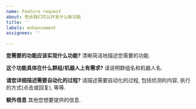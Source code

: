 ```yaml
---
name: Feature request
about: 告诉我们可以开发什么新功能
title: ''
labels: enhancement
assignees: ''

---
```


**您需要的功能应该实现什么功能?**
清晰简洁地描述您需要的功能.

**这个功能具体在什么群组/机器人上有需求?**
请说明群组名和机器人名.

**请您详细描述需要自动化的过程?**
请描述需要自动化的过程, 包括侦测的内容, 执行的方式(点击或回复), 等等.

**额外信息**
其他您想要提供的信息.